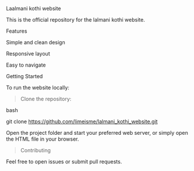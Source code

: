 Laalmani kothi website

This is the official repository for the lalmani kothi website.

Features

Simple and clean design

Responsive layout

Easy to navigate

Getting Started

To run the website locally:

>Clone the repository:

bash

git clone https://github.com/limeisme/lalmani_kothi_website.git

Open the project folder and start your preferred web server, or simply open the HTML file in your browser.

>Contributing

Feel free to open issues or submit pull requests.

